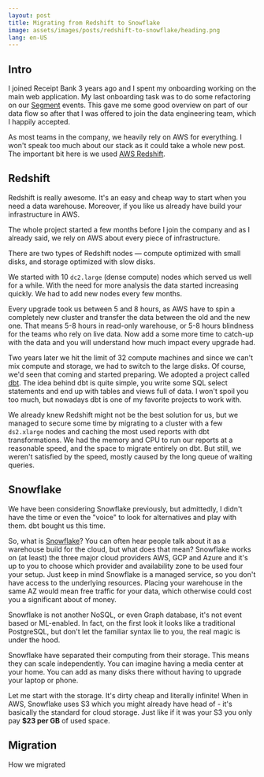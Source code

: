 ```yaml
---
layout: post
title: Migrating from Redshift to Snowflake
image: assets/images/posts/redshift-to-snowflake/heading.png
lang: en-US
---
```


## Intro

I joined Receipt Bank 3 years ago and I spent my onboarding working on the main web application. My
last onboarding task was to do some refactoring on our [Segment](https://segment.com/) events. This
gave me some good overview on part of our data flow so after that I was offered to join the data
engineering team, which I happily accepted.

As most teams in the company, we heavily rely on AWS for everything. I won't speak too much about
our stack as it could take a whole new post. The important bit here is we used [AWS
Redshift](https://aws.amazon.com/redshift/).

## Redshift

Redshift is really awesome. It's an easy and cheap way to start when you need a data warehouse.
Moreover, if you like us already have build your infrastructure in AWS.

The whole project started a few months before I join the company and as I already said, we rely on
AWS about every piece of infrastructure.

There are two types of Redshift nodes — compute optimized with small disks, and storage optimized
with slow disks.

We started with 10 `dc2.large` (dense compute) nodes which served us well for a while. With the need
for more analysis the data started increasing quickly. We had to add new nodes every few months.

Every upgrade took us between 5 and 8 hours, as AWS have to spin a completely new cluster and
transfer the data between the old and the new one. That means 5-8 hours in read-only warehouse, or
5-8 hours blindness for the teams who rely on live data. Now add a some more time to catch-up with
the data and you will understand how much impact every upgrade had.

Two years later we hit the limit of 32 compute machines and since we can't mix compute and storage,
we had to switch to the large disks. Of course, we'd seen that coming and started preparing. We
adopted a project called [dbt](https://www.getdbt.com/). The idea behind dbt is quite simple, you
write some SQL select statements and end up with tables and views full of data. I won't spoil you
too much, but nowadays dbt is one of my favorite projects to work with.

We already knew Redshift might not be the best solution for us, but we managed to secure some time
by migrating to a cluster with a few `ds2.xlarge` nodes and caching the most used reports with dbt
transformations. We had the memory and CPU to run our reports at a reasonable speed, and the space
to migrate entirely on dbt. But still, we weren't satisfied by the speed, mostly caused by the long
queue of waiting queries.

## Snowflake

We have been considering Snowflake previously, but admittedly, I didn't have the time or even the
"voice" to look for alternatives and play with them. dbt bought us this time.

So, what is [Snowflake](https://www.snowflake.com/)? You can often hear people talk about it as a
warehouse build for the cloud, but what does that mean? Snowflake works on (at least) the three
major cloud providers AWS, GCP and Azure and it's up to you to choose which provider and
availability zone to be used four your setup. Just keep in mind Snowflake is a managed service, so
you don't have access to the underlying resources. Placing your warehouse in the same AZ would mean
free traffic for your data, which otherwise could cost you a significant about of money.

Snowflake is not another NoSQL, or even Graph database, it's not event based or ML-enabled. In fact,
on the first look it looks like a traditional PostgreSQL, but don't let the familiar syntax lie to
you, the real magic is under the hood.

Snowflake have separated their computing from their storage. This means they can scale
independently. You can imagine having a media center at your home. You can add as many disks there
without having to upgrade your laptop or phone.

Let me start with the storage. It's dirty cheap and literally infinite! When in AWS, Snowflake uses
S3 which you might already have head of - it's basically the standard for cloud storage. Just like
if it was your S3 you only pay **$23 per GB** of used space.


## Migration

How we migrated
